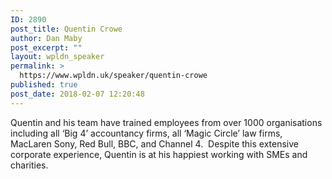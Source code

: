 ```yaml
---
ID: 2890
post_title: Quentin Crowe
author: Dan Maby
post_excerpt: ""
layout: wpldn_speaker
permalink: >
  https://www.wpldn.uk/speaker/quentin-crowe
published: true
post_date: 2018-02-07 12:20:48
---
```

Quentin and his team have trained employees from over 1000 organisations including all ‘Big 4’ accountancy firms, all ‘Magic Circle’ law firms, MacLaren Sony, Red Bull, BBC, and Channel 4.  Despite this extensive corporate experience, Quentin is at his happiest working with SMEs and charities.
